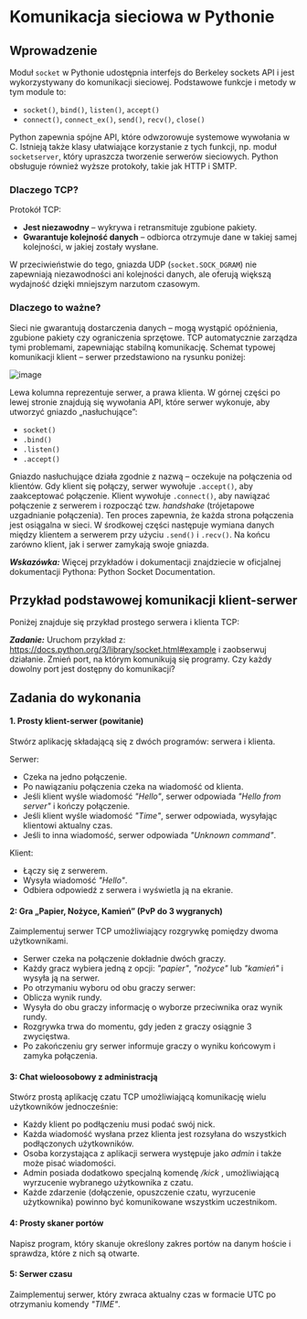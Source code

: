 # Komunikacja sieciowa w Pythonie

## Wprowadzenie

Moduł `socket` w Pythonie udostępnia interfejs do Berkeley sockets API i jest wykorzystywany do komunikacji sieciowej. Podstawowe funkcje i metody w tym module to:

- `socket()`, `bind()`, `listen()`, `accept()`
- `connect()`, `connect_ex()`, `send()`, `recv()`, `close()`

Python zapewnia spójne API, które odwzorowuje systemowe wywołania w C. Istnieją także klasy ułatwiające korzystanie z tych funkcji, np. moduł `socketserver`, który upraszcza tworzenie serwerów sieciowych. Python obsługuje również wyższe protokoły, takie jak HTTP i SMTP.

### Dlaczego TCP?

Protokół TCP:
- **Jest niezawodny** – wykrywa i retransmituje zgubione pakiety.
- **Gwarantuje kolejność danych** – odbiorca otrzymuje dane w takiej samej kolejności, w jakiej zostały wysłane.

W przeciwieństwie do tego, gniazda UDP (`socket.SOCK_DGRAM`) nie zapewniają niezawodności ani kolejności danych, ale oferują większą wydajność dzięki mniejszym narzutom czasowym.

### Dlaczego to ważne?

Sieci nie gwarantują dostarczenia danych – mogą wystąpić opóźnienia, zgubione pakiety czy ograniczenia sprzętowe. TCP automatycznie zarządza tymi problemami, zapewniając stabilną komunikację.
Schemat typowej komunikacji klient – serwer przedstawiono na rysunku poniżej:

![image](https://github.com/user-attachments/assets/fd1e54e2-56bd-4a1c-a7aa-298c3a56ad69)

Lewa kolumna reprezentuje serwer, a prawa klienta.
W górnej części po lewej stronie znajdują się wywołania API, które serwer wykonuje, aby utworzyć gniazdo „nasłuchujące”:

- `socket()`
- `.bind()`
- `.listen()`
- `.accept()`

Gniazdo nasłuchujące działa zgodnie z nazwą – oczekuje na połączenia od klientów. Gdy klient się połączy, serwer wywołuje `.accept()`, aby zaakceptować połączenie.
Klient wywołuje `.connect()`, aby nawiązać połączenie z serwerem i rozpocząć tzw. _handshake_ (trójetapowe uzgadnianie połączenia). Ten proces zapewnia, że każda strona połączenia jest osiągalna w sieci.
W środkowej części następuje wymiana danych między klientem a serwerem przy użyciu `.send()` i `.recv()`.
Na końcu zarówno klient, jak i serwer zamykają swoje gniazda.

_**Wskazówka:**_ Więcej przykładów i dokumentacji znajdziecie w oficjalnej dokumentacji Pythona: Python Socket Documentation.

## Przykład podstawowej komunikacji klient-serwer

Poniżej znajduje się przykład prostego serwera i klienta TCP:

_**Zadanie:**_ Uruchom przykład z: https://docs.python.org/3/library/socket.html#example i zaobserwuj działanie. Zmień port, na którym komunikują się programy. Czy każdy dowolny port jest
dostępny do komunikacji?

## Zadania do wykonania 

#### 1. Prosty klient-serwer (powitanie)
Stwórz aplikację składającą się z dwóch programów: serwera i klienta.

Serwer:
- Czeka na jedno połączenie.
- Po nawiązaniu połączenia czeka na wiadomość od klienta.
- Jeśli klient wyśle wiadomość _"Hello"_, serwer odpowiada _"Hello from server"_ i kończy połączenie.
- Jeśli klient wyśle wiadomość _"Time"_, serwer odpowiada, wysyłając klientowi aktualny czas.
- Jeśli to inna wiadomość, serwer odpowiada _"Unknown command"_.

Klient:
- Łączy się z serwerem.
- Wysyła wiadomość _"Hello"_.
- Odbiera odpowiedź z serwera i wyświetla ją na ekranie.

#### 2: Gra „Papier, Nożyce, Kamień” (PvP do 3 wygranych)
Zaimplementuj serwer TCP umożliwiający rozgrywkę pomiędzy dwoma użytkownikami.
- Serwer czeka na połączenie dokładnie dwóch graczy.
- Każdy gracz wybiera jedną z opcji: _"papier"_, _"nożyce"_ lub _"kamień"_ i wysyła ją na serwer.
- Po otrzymaniu wyboru od obu graczy serwer:
- Oblicza wynik rundy.
- Wysyła do obu graczy informację o wyborze przeciwnika oraz wynik rundy.
- Rozgrywka trwa do momentu, gdy jeden z graczy osiągnie 3 zwycięstwa.
- Po zakończeniu gry serwer informuje graczy o wyniku końcowym i zamyka połączenia.

#### 3: Chat wieloosobowy z administracją
Stwórz prostą aplikację czatu TCP umożliwiającą komunikację wielu użytkowników jednocześnie:
- Każdy klient po podłączeniu musi podać swój nick.
- Każda wiadomość wysłana przez klienta jest rozsyłana do wszystkich podłączonych użytkowników.
- Osoba korzystająca z aplikacji serwera występuje jako _admin_ i także może pisać wiadomości.
- Admin posiada dodatkowo specjalną komendę _/kick <nick>_, umożliwiającą wyrzucenie wybranego użytkownika z czatu.
- Każde zdarzenie (dołączenie, opuszczenie czatu, wyrzucenie użytkownika) powinno być komunikowane wszystkim uczestnikom.

#### 4: Prosty skaner portów
Napisz program, który skanuje określony zakres portów na danym hoście i sprawdza, które z nich są otwarte.

#### 5: Serwer czasu
Zaimplementuj serwer, który zwraca aktualny czas w formacie UTC po otrzymaniu komendy _"TIME"_.
